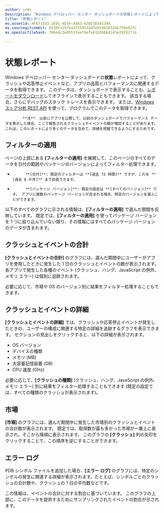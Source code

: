 ```yaml
---
author: jnHs
Description: "Windows デベロッパー センター ダッシュボードの状態レポートによって、クラッシュや応答停止イベントなど、アプリの品質とパフォーマンスに関連するデータを取得できます。"
title: "状態レポート"
ms.assetid: 4F671543-1E91-4E59-88A3-638E3E64539A
ms.sourcegitcommit: 6530fa257ea3735453a97eb5d916524e750e62fc
ms.openlocfilehash: 78bedc3e0551feef8efe61b3b664145e29281714

---
```


# 状態レポート


Windows デベロッパー センター ダッシュボードの**状態**レポートによって、クラッシュや応答停止イベントなど、アプリの品質とパフォーマンスに関連するデータを取得できます。 このデータは、ダッシュボードで表示することも、[レポートをダウンロード](download-analytic-reports.md)してオフラインで表示することもできます。 該当する場合、さらにデバッグのスタック トレースを表示できます。 または、[Windows ストア分析 REST API](../monetize/access-analytics-data-using-windows-store-services.md) を使って、プログラムでこのデータを取得できます。

> 
            **注**  以前にアプリを公開して、以前のダッシュボードでパフォーマンス データを表示した場合、ここで報告されるクラッシュやイベントの数が増加することがあります。 これは、このレポートにより多くのデータを含めて、詳細を把握できるようにするためです。

## フィルターの適用


ページの上部にある **[フィルターの適用]** を展開して、このページのすべてのデータを日付の範囲やパッケージのバージョンによってフィルター処理できます。

-   
            **[日付]**: 既定のフィルターは **[過去 72 時間]** ですが、これを **[過去 6 か月]** まで拡張できます。
-   
            **[パッケージ バージョン]**: 既定の設定は **[すべてのバージョン]** です。 アプリに複数のパッケージ バージョンが含まれる場合、特定のバージョンを選ぶことができます。

以下のすべてのグラフに示される情報は、**[フィルターの適用]** で選んだ期間を反映しています。 既定では、**[フィルターの適用]** を使ってパッケージ バージョンを 1 つに絞り込んでいない限り、その情報にはすべてのパッケージ バージョンのデータが含まれます。

## クラッシュとイベントの合計


**[クラッシュとイベントの合計]** のグラフには、選んだ期間中にユーザーがアプリを使用したときに発生した 1 日のクラッシュとイベントの数が表示されます。 各アプリで発生した各種のイベント (クラッシュ、ハング、JavaScript の例外、メモリ エラー) は個別に追跡されます。

必要に応じて、市場や OS のバージョン別に結果をフィルター処理することもできます。

## クラッシュとイベントの詳細


**[クラッシュとイベントの詳細]** では、クラッシュや応答停止イベントが発生したときの、ユーザーの構成に関連する特定の詳細を追跡するグラフを表示できます。 セクションの見出しをクリックすると、以下の詳細が表示されます。

-   OS バージョン
-   デバイスの種類
-   メモリ (MB)
-   大容量記憶装置 (GB)
-   CPU 速度 (GHz)

必要に応じて、**[クラッシュの種類]** (クラッシュ、ハング、JavaScript の例外、メモリ エラー) 別に結果をフィルター処理することもできます (既定の設定では、すべての種類のクラッシュが表示されます)。

## 市場


**[市場]** のグラフには、選んだ期間中に発生した市場別のクラッシュとイベントの合計数が表示されます。 既定では、取得数が最も多かった市場が一番上に表示され、そこから降順に表示されます。 このグラフの **[クラッシュ]** 列の矢印をクリックすることで、この順序を逆にすることができます。

## エラー ログ


PDB シンボル ファイルを追加した場合、**[エラー ログ]** のグラフには、特定のシンボルの発生に関連する詳細が表示されます。たとえば、シンボルごとのクラッシュの合計数や、クラッシュの 1 日の平均数などです。

この情報は、イベントの合計に対する割合に基づいています。 このグラフの上部に、このデータを提供するためにサンプリングされたイベントの割合が示されます。

 

 



<!--HONumber=Jun16_HO4-->


